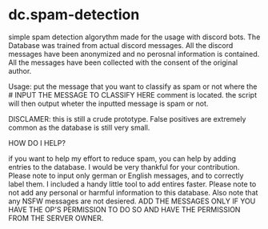 # dc.spam-detection
 simple spam detection algorythm made for the usage with discord bots. The Database was trained from actual discord messages.
 All the discord messages have been anonymized and no perosnal information is contained. All the messages have been collected with the consent of the original author.

 Usage:
 put the message that you want to classify as spam or not where the # INPUT THE MESSAGE TO CLASSIFY HERE comment is located. the script will then output wheter the inputted message is spam or not. 

 DISCLAMER:
 this is still a crude prototype. False positives are extremely common as the database is still very small. 

 HOW DO I HELP?

 if you want to help my effort to reduce spam, you can help by adding entries to the database. I would be very thankful for your contribution. Please note to input only german or English messages, and to correctly label them. I included a handy little tool to add entires faster.
 Please note to not add any personal or harmful information to this database. Also note that any NSFW messages are not desiered. 
ADD THE MESSAGES ONLY IF YOU HAVE THE OP'S PERMISSION TO DO SO AND HAVE THE PERMISSION FROM THE SERVER OWNER.

